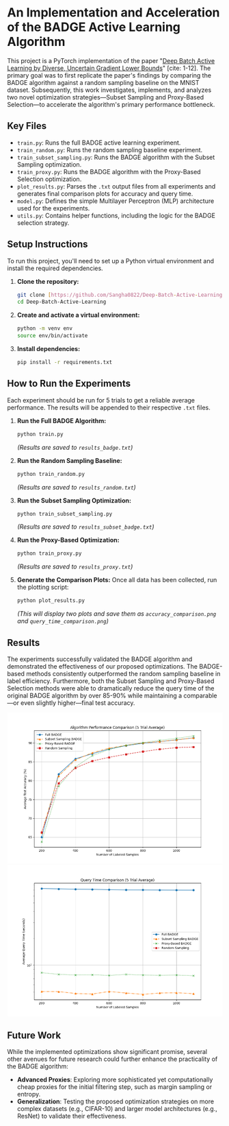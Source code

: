 # An Implementation and Acceleration of the BADGE Active Learning Algorithm

This project is a PyTorch implementation of the paper "[Deep Batch Active Learning by Diverse, Uncertain Gradient Lower Bounds](https://arxiv.org/pdf/1906.0371.pdf)" [cite: 1-12]. The primary goal was to first replicate the paper's findings by comparing the BADGE algorithm against a random sampling baseline on the MNIST dataset. Subsequently, this work investigates, implements, and analyzes two novel optimization strategies—Subset Sampling and Proxy-Based Selection—to accelerate the algorithm's primary performance bottleneck.

## Key Files
* `train.py`: Runs the full BADGE active learning experiment.
* `train_random.py`: Runs the random sampling baseline experiment.
* `train_subset_sampling.py`: Runs the BADGE algorithm with the Subset Sampling optimization.
* `train_proxy.py`: Runs the BADGE algorithm with the Proxy-Based Selection optimization.
* `plot_results.py`: Parses the `.txt` output files from all experiments and generates final comparison plots for accuracy and query time.
* `model.py`: Defines the simple Multilayer Perceptron (MLP) architecture used for the experiments.
* `utils.py`: Contains helper functions, including the logic for the BADGE selection strategy.

## Setup Instructions

To run this project, you'll need to set up a Python virtual environment and install the required dependencies.

1.  **Clone the repository:**
    ```bash
    git clone [https://github.com/Sangha0822/Deep-Batch-Active-Learning.git](https://github.com/Sangha0822/Deep-Batch-Active-Learning.git)
    cd Deep-Batch-Active-Learning
    ```

2.  **Create and activate a virtual environment:**
    ```bash
    python -m venv env
    source env/bin/activate
    ```

3.  **Install dependencies:**
    ```bash
    pip install -r requirements.txt
    ```

## How to Run the Experiments

Each experiment should be run for 5 trials to get a reliable average performance. The results will be appended to their respective `.txt` files.

1.  **Run the Full BADGE Algorithm:**
    ```bash
    python train.py
    ```
    *(Results are saved to `results_badge.txt`)*

2.  **Run the Random Sampling Baseline:**
    ```bash
    python train_random.py
    ```
    *(Results are saved to `results_random.txt`)*

3.  **Run the Subset Sampling Optimization:**
    ```bash
    python train_subset_sampling.py
    ```
    *(Results are saved to `results_subset_badge.txt`)*

4.  **Run the Proxy-Based Optimization:**
    ```bash
    python train_proxy.py
    ```
    *(Results are saved to `results_proxy.txt`)*

5.  **Generate the Comparison Plots:**
    Once all data has been collected, run the plotting script:
    ```bash
    python plot_results.py
    ```
    *(This will display two plots and save them as `accuracy_comparison.png` and `query_time_comparison.png`)*

## Results

The experiments successfully validated the BADGE algorithm and demonstrated the effectiveness of our proposed optimizations. The BADGE-based methods consistently outperformed the random sampling baseline in label efficiency. Furthermore, both the Subset Sampling and Proxy-Based Selection methods were able to dramatically reduce the query time of the original BADGE algorithm by over 85-90% while maintaining a comparable—or even slightly higher—final test accuracy.

![Accuracy Comparison Plot](accuracy_comparison.png)
![Query Time Comparison Plot](query_time_comparison.png)

## Future Work

While the implemented optimizations show significant promise, several other avenues for future research could further enhance the practicality of the BADGE algorithm:

* **Advanced Proxies**: Exploring more sophisticated yet computationally cheap proxies for the initial filtering step, such as margin sampling or entropy.
* **Generalization**: Testing the proposed optimization strategies on more complex datasets (e.g., CIFAR-10) and larger model architectures (e.g., ResNet) to validate their effectiveness.
